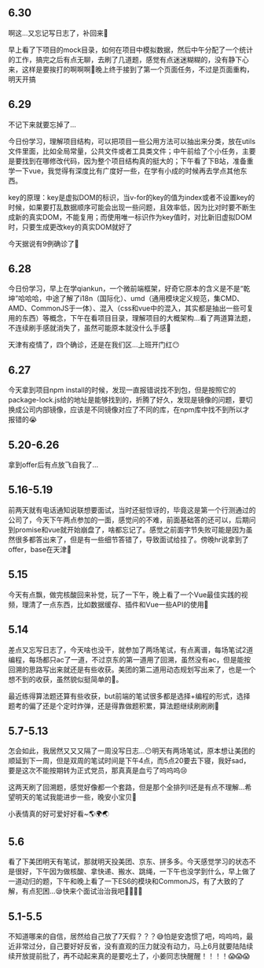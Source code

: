## 6.30

啊这...又忘记写日志了，补回来🤡

早上看了下项目的mock目录，如何在项目中模拟数据，然后中午分配了一个统计的工作，搞完之后有点无聊，去刷了几道题，感觉有点迷迷糊糊的，没有静下心来，这样是要挨打的啊啊啊🙊晚上终于接到了第一个页面任务，不过是页面重构，明天开搞

## 6.29

不记下来就要忘掉了...

今日份学习，理解项目结构，可以把项目一些公用方法可以抽出来分类，放在utils文件里面，比如全局常量，公共文件或者工具类文件；中午前给了个小任务，主要是要找到在哪修改代码，因为整个项目结构真的挺大的；下午看了下B站，准备重学一下vue，我觉得有深度比有广度好一些，在学有小成的时候再去学点其他东西。

key的原理：key是虚拟DOM的标识，当v-for的key的值为index或者不设置key的时候，如果要打乱数据顺序可能会出现一些问题，且效率低，因为比对时要不断生成新的真实DOM，不能复用；而使用唯一标识作为key值时，对比新旧虚拟DOM时，只要生成更改key的真实DOM就好了

今天据说有9例确诊了🙉

## 6.28

今日份学习，早上在学qiankun，一个微前端框架，好奇它原本的含义是不是“乾坤”哈哈哈，中途了解了i18n（国际化）、umd（通用模块定义规范，集CMD、AMD、CommonJS于一体）、混入（css和vue中的混入，其实都是抽出一些可复用的东西）等概念，下午在看项目目录，理解项目的大概架构...看了两道算法题，不连续刷手感就消失了，虽然可能原本就没什么手感🤡

天津有疫情了，四个确诊，还是在我们区...上班开门红😶

## 6.27

今天拿到项目npm install的时候，发现一直报错说找不到包，但是按照它的package-lock.js给的地址是能够找到的，折腾了好久，发现是镜像的问题，要切换成公司内部镜像，应该是不同镜像对应了不同的库，在npm库中找不到所以才报错的😭

## 5.20-6.26

拿到offer后有点放飞自我了...

## 5.16-5.19

前两天就有电话通知说联想要面试，当时还挺惊讶的，毕竟这是第一个行测通过的公司了，今天下午两点参加的一面，感觉问的不难，前面基础答的还可以，后期问到promise和vue就开始崩盘了，啥都忘记了。感觉之前面字节失败可能是因为虽然很多都答出来了，但是有一些细节答错了，导致面试给挂了。傍晚hr说拿到了offer，base在天津🥦

## 5.15

今天有点飘，做完核酸回来补觉，玩了一下午，晚上看了一个Vue最佳实践的视频，理清了一点东西，比如数据缓存、插件和Vue一些API的使用🌱

## 5.14

差点又忘写日志了，今天啥也没干，就参加了两场笔试，有点离谱，每场笔试2道编程，每场都只ac了一道，不过京东的第一道用了回溯，虽然没有ac，但是能按回溯的思路写出来就还是有些收获。美团的第二道用动态规划写出来了，也是一个想不到的收获，虽然貌似挺简单的🤡。

最近练得算法题还算有些收获，but前端的笔试很多都是选择+编程的形式，选择题考的偏了还是个定时炸弹，还是得靠做题积累，算法题继续刷刷刷🌱

## 5.7-5.13

怎会如此，我居然又又又隔了一周没写日志...😶明天有两场笔试，原本想让美团的顺延到下一周，但是双周的笔试时间是下午4点，而5点20要去下寝，我好sad，要是这次不能按期转为正式党员，那真真是血亏了呜呜呜😢

这两天刷了回溯题，感觉好像都一个套路，但是那个全排列II还是有点不理解...希望明天的笔试我能进步一些，晚安小宝贝🌱

小表情真的好可爱好好看~🌎🌍🌏

## 5.6

看了下美团明天有笔试，那就明天投美团、京东、拼多多。今天感觉学习的状态不是很好，下午因为做核酸、拿快递、搬水、跳绳，一下午也没学到什么，早上做了一道动归的题，下午和晚上看了一下ES6的模块和CommonJS，有了大致的了解，有点犯困...😪快来个面试治治我吧🍓🍍🥭🥒



## 5.1-5.5

不知道哪来的自信，居然给自己放了7天假？？？😅怕是安逸惯了吧，呜呜呜，最近非常过分，自己要好好反省，没有直观的压力就没有动力，马上6月就要陆陆续续开放提前批了，再不动起来真的是要吃土了，小姜同志快醒醒！！！！😱😱😱